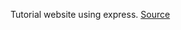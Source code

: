 Tutorial website using express.
[Source](https://developer.mozilla.org/en-US/docs/Learn/Server-side/Express_Nodejs/skeleton_website)